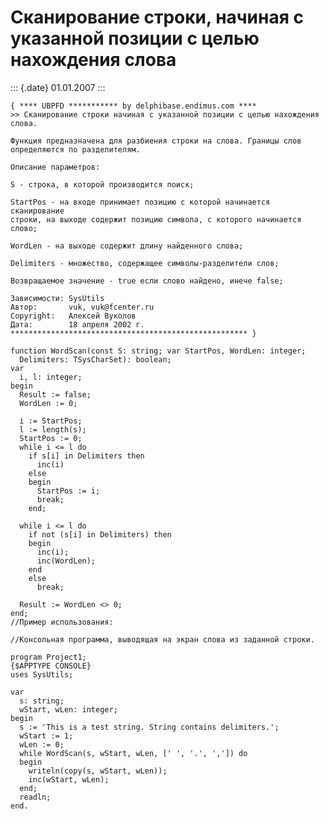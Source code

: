 Сканирование строки, начиная с указанной позиции с целью нахождения слова
=========================================================================

::: {.date}
01.01.2007
:::

    { **** UBPFD *********** by delphibase.endimus.com ****
    >> Сканирование строки начиная с указанной позиции с целью нахождения слова.
     
    Функция предназначена для разбиения строки на слова. Границы слов
    определяются по разделителям.
     
    Описание параметров:
     
    S - строка, в которой производится поиск;
     
    StartPos - на входе принимает позицию с которой начинается сканирование
    строки, на выходе содержит позицию символа, с которого начинается слово;
     
    WordLen - на выходе содержит длину найденного слова;
     
    Delimiters - множество, содержащее символы-разделители слов;
     
    Возвращаемое значение - true если слово найдено, инече false;
     
    Зависимости: SysUtils
    Автор:       vuk, vuk@fcenter.ru
    Copyright:   Алексей Вуколов
    Дата:        18 апреля 2002 г.
    ***************************************************** }
     
    function WordScan(const S: string; var StartPos, WordLen: integer;
      Delimiters: TSysCharSet): boolean;
    var
      i, l: integer;
    begin
      Result := false;
      WordLen := 0;
     
      i := StartPos;
      l := length(s);
      StartPos := 0;
      while i <= l do
        if s[i] in Delimiters then
          inc(i)
        else
        begin
          StartPos := i;
          break;
        end;
     
      while i <= l do
        if not (s[i] in Delimiters) then
        begin
          inc(i);
          inc(WordLen);
        end
        else
          break;
     
      Result := WordLen <> 0;
    end;
    //Пример использования: 
     
    //Консольная программа, выводящая на экран слова из заданной строки.
     
    program Project1;
    {$APPTYPE CONSOLE}
    uses SysUtils;
     
    var
      s: string;
      wStart, wLen: integer;
    begin
      s := 'This is a test string. String contains delimiters.';
      wStart := 1;
      wLen := 0;
      while WordScan(s, wStart, wLen, [' ', '.', ',']) do
      begin
        writeln(copy(s, wStart, wLen));
        inc(wStart, wLen);
      end;
      readln;
    end.
